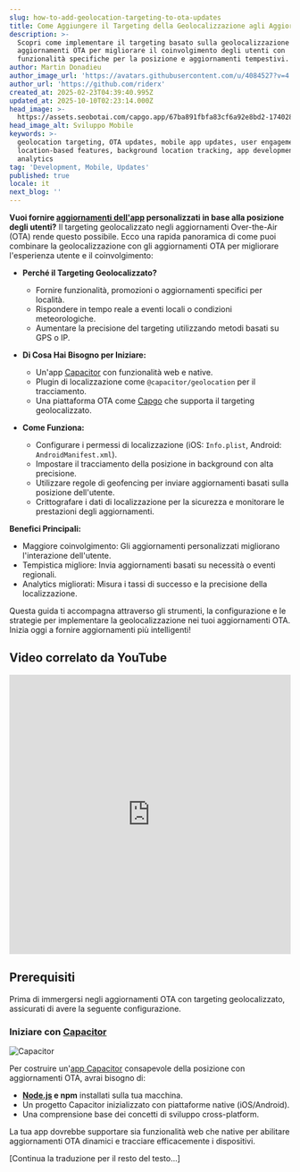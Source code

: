 ```yaml
---
slug: how-to-add-geolocation-targeting-to-ota-updates
title: Come Aggiungere il Targeting della Geolocalizzazione agli Aggiornamenti OTA
description: >-
  Scopri come implementare il targeting basato sulla geolocalizzazione negli
  aggiornamenti OTA per migliorare il coinvolgimento degli utenti con
  funzionalità specifiche per la posizione e aggiornamenti tempestivi.
author: Martin Donadieu
author_image_url: 'https://avatars.githubusercontent.com/u/4084527?v=4'
author_url: 'https://github.com/riderx'
created_at: 2025-02-23T04:39:40.995Z
updated_at: 2025-10-10T02:23:14.000Z
head_image: >-
  https://assets.seobotai.com/capgo.app/67ba891fbfa83cf6a92e8bd2-1740285846827.jpg
head_image_alt: Sviluppo Mobile
keywords: >-
  geolocation targeting, OTA updates, mobile app updates, user engagement,
  location-based features, background location tracking, app development,
  analytics
tag: 'Development, Mobile, Updates'
published: true
locale: it
next_blog: ''
---
```

**Vuoi fornire [aggiornamenti dell'app](https://capgo.app/plugins/capacitor-updater/) personalizzati in base alla posizione degli utenti?** Il targeting geolocalizzato negli aggiornamenti Over-the-Air (OTA) rende questo possibile. Ecco una rapida panoramica di come puoi combinare la geolocalizzazione con gli aggiornamenti OTA per migliorare l'esperienza utente e il coinvolgimento:

-   **Perché il Targeting Geolocalizzato?**
    
    -   Fornire funzionalità, promozioni o aggiornamenti specifici per località.
    -   Rispondere in tempo reale a eventi locali o condizioni meteorologiche.
    -   Aumentare la precisione del targeting utilizzando metodi basati su GPS o IP.
-   **Di Cosa Hai Bisogno per Iniziare:**
    
    -   Un'app [Capacitor](https://capacitorjs.com/) con funzionalità web e native.
    -   Plugin di localizzazione come `@capacitor/geolocation` per il tracciamento.
    -   Una piattaforma OTA come [Capgo](https://capgo.app/) che supporta il targeting geolocalizzato.
-   **Come Funziona:**
    
    -   Configurare i permessi di localizzazione (iOS: `Info.plist`, Android: `AndroidManifest.xml`).
    -   Impostare il tracciamento della posizione in background con alta precisione.
    -   Utilizzare regole di geofencing per inviare aggiornamenti basati sulla posizione dell'utente.
    -   Crittografare i dati di localizzazione per la sicurezza e monitorare le prestazioni degli aggiornamenti.

**Benefici Principali:**

-   Maggiore coinvolgimento: Gli aggiornamenti personalizzati migliorano l'interazione dell'utente.
-   Tempistica migliore: Invia aggiornamenti basati su necessità o eventi regionali.
-   Analytics migliorati: Misura i tassi di successo e la precisione della localizzazione.

Questa guida ti accompagna attraverso gli strumenti, la configurazione e le strategie per implementare la geolocalizzazione nei tuoi aggiornamenti OTA. Inizia oggi a fornire aggiornamenti più intelligenti!

## Video correlato da YouTube

<iframe src="https://www.youtube.com/embed/DWpcD6bvTRA" aria-label="YouTube video player" frameborder="0" allow="accelerometer; autoplay; clipboard-write; encrypted-media; gyroscope; picture-in-picture; web-share" referrerpolicy="strict-origin-when-cross-origin" style="width: 100%; height: 500px;" allowfullscreen></iframe>

## Prerequisiti

Prima di immergersi negli aggiornamenti OTA con targeting geolocalizzato, assicurati di avere la seguente configurazione.

### Iniziare con [Capacitor](https://capacitorjs.com/)

![Capacitor](https://mars-images.imgix.net/seobot/screenshots/capacitorjs.com-4c1a6a7e452082d30f5bff9840b00b7d-2025-02-23.jpg?auto=compress)

Per costruire un'[app Capacitor](https://capgo.app/plugins/ivs-player/) consapevole della posizione con aggiornamenti OTA, avrai bisogno di:

-   **[Node.js](https://nodejs.org/en) e npm** installati sulla tua macchina.
-   Un progetto Capacitor inizializzato con piattaforme native (iOS/Android).
-   Una comprensione base dei concetti di sviluppo cross-platform.

La tua app dovrebbe supportare sia funzionalità web che native per abilitare aggiornamenti OTA dinamici e tracciare efficacemente i dispositivi.

[Continua la traduzione per il resto del testo...]
